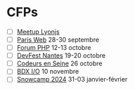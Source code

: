 # CFPs

* [ ] [Meetup Lyonjs](https://lyonjs.org/)
* [ ] [Paris Web](https://www.paris-web.fr/) 28-30 septembre
* [ ] [Forum PHP](https://event.afup.org/forum-php-2023) 12-13 octobre
* [ ] [DevFest Nantes](https://devfest.gdgnantes.com/) 19-20 octobre
* [ ] [Codeurs en Seine](https://www.codeursenseine.com/2023) 26 octobre
* [ ] [BDX I/O](https://www.bdxio.fr/) 10 novembre
* [ ] [Snowcamp 2024](https://snowcamp.io/fr/) 31-03 janvier-février

